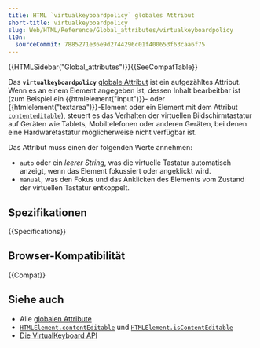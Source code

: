 ```yaml
---
title: HTML `virtualkeyboardpolicy` globales Attribut
short-title: virtualkeyboardpolicy
slug: Web/HTML/Reference/Global_attributes/virtualkeyboardpolicy
l10n:
  sourceCommit: 7885271e36e9d2744296c01f400653f63caa6f75
---
```


{{HTMLSidebar("Global_attributes")}}{{SeeCompatTable}}

Das **`virtualkeyboardpolicy`** [globale Attribut](/de/docs/Web/HTML/Reference/Global_attributes) ist ein aufgezähltes Attribut. Wenn es an einem Element angegeben ist, dessen Inhalt bearbeitbar ist (zum Beispiel ein {{htmlelement("input")}}- oder {{htmlelement("textarea")}}-Element oder ein Element mit dem Attribut [`contenteditable`](/de/docs/Web/HTML/Reference/Global_attributes/contenteditable)), steuert es das Verhalten der virtuellen Bildschirmtastatur auf Geräten wie Tablets, Mobiltelefonen oder anderen Geräten, bei denen eine Hardwaretastatur möglicherweise nicht verfügbar ist.

Das Attribut muss einen der folgenden Werte annehmen:

- `auto` oder ein _leerer String_, was die virtuelle Tastatur automatisch anzeigt, wenn das Element fokussiert oder angeklickt wird.
- `manual`, was den Fokus und das Anklicken des Elements vom Zustand der virtuellen Tastatur entkoppelt.

## Spezifikationen

{{Specifications}}

## Browser-Kompatibilität

{{Compat}}

## Siehe auch

- Alle [globalen Attribute](/de/docs/Web/HTML/Reference/Global_attributes)
- [`HTMLElement.contentEditable`](/de/docs/Web/API/HTMLElement/contentEditable) und [`HTMLElement.isContentEditable`](/de/docs/Web/API/HTMLElement/isContentEditable)
- [Die VirtualKeyboard API](/de/docs/Web/API/VirtualKeyboard_API)
